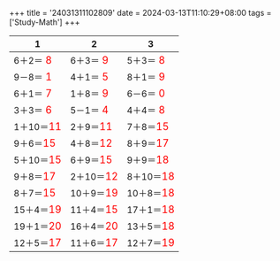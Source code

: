 +++ 
title = '24031311102809' 
date = 2024-03-13T11:10:29+08:00 
tags = ['Study-Math'] 
+++ 

1 | 2 | 3 
-- | -- | -- 
6＋2＝<font color=red size=4> 8</font> | 6＋3＝<font color=red size=4> 9</font> | 5＋3＝<font color=red size=4> 8</font> 
9－8＝<font color=red size=4> 1</font> | 4＋1＝<font color=red size=4> 5</font> | 8＋1＝<font color=red size=4> 9</font> 
6＋1＝<font color=red size=4> 7</font> | 1＋8＝<font color=red size=4> 9</font> | 6－6＝<font color=red size=4> 0</font> 
3＋3＝<font color=red size=4> 6</font> | 5－1＝<font color=red size=4> 4</font> | 4＋4＝<font color=red size=4> 8</font> 
1＋10＝<font color=red size=4>11</font> | 2＋9＝<font color=red size=4>11</font> | 7＋8＝<font color=red size=4>15</font> 
9＋6＝<font color=red size=4>15</font> | 4＋8＝<font color=red size=4>12</font> | 8＋9＝<font color=red size=4>17</font> 
5＋10＝<font color=red size=4>15</font> | 6＋9＝<font color=red size=4>15</font> | 9＋9＝<font color=red size=4>18</font> 
9＋8＝<font color=red size=4>17</font> | 2＋10＝<font color=red size=4>12</font> | 8＋10＝<font color=red size=4>18</font> 
8＋7＝<font color=red size=4>15</font> | 10＋9＝<font color=red size=4>19</font> | 10＋8＝<font color=red size=4>18</font> 
15＋4＝<font color=red size=4>19</font> | 11＋4＝<font color=red size=4>15</font> | 17＋1＝<font color=red size=4>18</font> 
19＋1＝<font color=red size=4>20</font> | 16＋4＝<font color=red size=4>20</font> | 13＋5＝<font color=red size=4>18</font> 
12＋5＝<font color=red size=4>17</font> | 11＋6＝<font color=red size=4>17</font> | 12＋7＝<font color=red size=4>19</font> 

